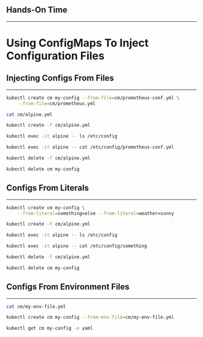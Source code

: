 ## Hands-On Time

---

# Using ConfigMaps To Inject Configuration Files


## Injecting Configs From Files

---

```bash
kubectl create cm my-config --from-file=cm/prometheus-conf.yml \
    --from-file=cm/prometheus.yml

cat cm/alpine.yml

kubectl create -f cm/alpine.yml

kubectl exec -it alpine -- ls /etc/config

kubectl exec -it alpine -- cat /etc/config/prometheus-conf.yml

kubectl delete -f cm/alpine.yml

kubectl delete cm my-config
```


## Configs From Literals

---

```bash
kubectl create cm my-config \
    --from-literal=something=else --from-literal=weather=sunny

kubectl create -f cm/alpine.yml

kubectl exec -it alpine -- ls /etc/config

kubectl exec -it alpine -- cat /etc/config/something

kubectl delete -f cm/alpine.yml

kubectl delete cm my-config
```


## Configs From Environment Files

---

```bash
cat cm/my-env-file.yml

kubectl create cm my-config --from-env-file=cm/my-env-file.yml

kubectl get cm my-config -o yaml
```


<!-- .slide: data-background="img/cm-components.png" data-background-size="contain" -->

